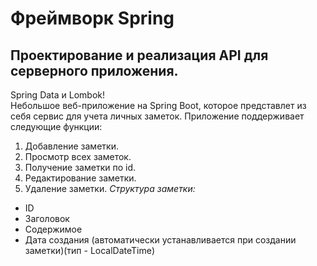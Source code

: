 # Фреймворк Spring 
## Проектирование и реализация API для серверного приложения.  
 
Spring Data и Lombok!  
Небольшое веб-приложение на Spring Boot, которое представлет из себя сервис для учета личных заметок. Приложение поддерживает следующие функции:  
1. Добавление заметки. 
2. Просмотр всех заметок.
3. Получение заметки по id.
4. Редактирование заметки.
5. Удаление заметки.
*Структура заметки:*  
- ID 
- Заголовок
- Содержимое
- Дата создания (автоматически устанавливается при создании заметки)(тип - LocalDateTime)  
